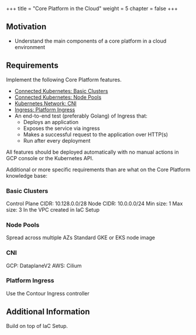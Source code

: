 +++
title = "Core Platform in the Cloud"
weight = 5
chapter = false
+++

##  Motivation

* Understand the main components of a core platform in a cloud environment

## Requirements

Implement the following Core Platform features.

* [Connected Kubernetes: Basic Clusters](/core-platform/features/connected-kubernetes/feature-basic-cluster/)
* [Connected Kubernetes: Node Pools](/core-platform/features/connected-kubernetes/feature-node-pools/)
* [Kubernetes Network: CNI](/core-platform/features/kubernetes-network/feature-cni/)
* [Ingress: Platform Ingress](/core-platform/features/ingress/feature-platform-ingress/)
* An end-to-end test (preferably Golang) of Ingress that:
  * Deploys an application
  * Exposes the service via ingress
  * Makes a successful request to the application over HTTP(s)
  * Run after every deployment

All features should be deployed automatically with no manual actions in GCP console or the Kubernetes API.

Additional or more specific requirements than are what on the Core Platform knowledge base:

### Basic Clusters

Control Plane CIDR: 10.128.0.0/28
Node CIDR: 10.0.0.0/24
Min size: 1
Max size: 3
In the VPC created in IaC Setup

### Node Pools

Spread across multiple AZs
Standard GKE or EKS node image

###  CNI

GCP: DataplaneV2
AWS: Cilium

### Platform Ingress

Use the Contour Ingress controller

## Additional Information

Build on top of IaC Setup.
